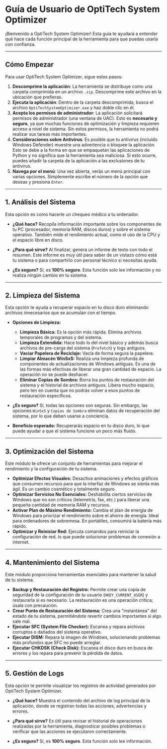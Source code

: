 # Guía de Usuario de OptiTech System Optimizer

¡Bienvenido a OptiTech System Optimizer! Esta guía te ayudará a entender qué hace cada función principal de la herramienta para que puedas usarla con confianza.

---

## Cómo Empezar

Para usar OptiTech System Optimizer, sigue estos pasos:

1.  **Descomprime la aplicación**: La herramienta se distribuye como una carpeta comprimida en un archivo `.zip`. Descomprime este archivo en la ubicación que prefieras.
2.  **Ejecuta la aplicación**: Dentro de la carpeta descomprimida, busca el archivo `OptiTechSystemOptimizer.exe` y haz doble clic en él.
3.  **Acepta los permisos de administrador**: La aplicación solicitará permisos de administrador (una ventana de UAC). Esto es **necesario y seguro**, ya que muchas funciones de optimización y limpieza requieren acceso a nivel de sistema. Sin estos permisos, la herramienta no podrá realizar sus tareas más importantes.
4.  **Consideraciones sobre Antivirus**: Es posible que tu antivirus (incluido Windows Defender) muestre una advertencia o bloquee la aplicación. Esto se debe a la forma en que se empaquetan las aplicaciones de Python y no significa que la herramienta sea maliciosa. Si esto ocurre, puedes añadir la carpeta de la aplicación a las exclusiones de tu antivirus.
5.  **Navega por el menú**: Una vez abierta, verás un menú principal con varias opciones. Simplemente escribe el número de la opción que deseas y presiona `Enter`.

---

## 1. Análisis del Sistema

Esta opción es como hacerle un chequeo médico a tu ordenador.

*   **¿Qué hace?**
    Recopila información importante sobre los componentes de tu PC (procesador, memoria RAM, discos duros) y sobre el sistema operativo. También mide el rendimiento actual, como el uso de la CPU y el espacio libre en disco.

*   **¿Para qué sirve?**
    Al finalizar, genera un informe de texto con todo el resumen. Este informe es muy útil para saber de un vistazo cómo está tu sistema o para compartirlo con personal técnico si necesitas ayuda.

*   **¿Es seguro?**
    Sí, es **100% seguro**. Esta función solo lee información y no realiza ningún cambio en tu sistema.

---

## 2. Limpieza del Sistema

Esta opción te ayuda a recuperar espacio en tu disco duro eliminando archivos innecesarios que se acumulan con el tiempo.

*   **Opciones de Limpieza:**
    *   **Limpieza Básica:** Es la opción más rápida. Elimina archivos temporales de programas y del sistema.
    *   **Limpieza Extendida:** Hace todo lo del nivel básico y además busca archivos de pre-carga del sistema (`Prefetch`) y logs antiguos.
    *   **Vaciar Papelera de Reciclaje:** Vacía de forma segura la papelera.
    *   **Limpiar Almacén WinSxS:** Realiza una limpieza profunda de componentes de actualizaciones de Windows antiguas. Es una de las formas más efectivas de liberar una gran cantidad de espacio. La operación no se puede deshacer.
    *   **Eliminar Copias de Sombra:** Borra los puntos de restauración del sistema y el historial de archivos antiguos. Libera mucho espacio, pero ten en cuenta que no podrás volver a esos puntos de restauración específicos.

*   **¿Es seguro?**
    Sí, todas las opciones son seguras. Sin embargo, las opciones `WinSxS` y `Copias de Sombra` eliminan datos de recuperación del sistema, por lo que deben usarse a conciencia.

*   **Beneficio esperado:**
    Recuperarás espacio en tu disco duro, lo que puede ayudar a que el sistema funcione un poco más fluido.

---

## 3. Optimización del Sistema

Este módulo te ofrece un conjunto de herramientas para mejorar el rendimiento y la configuración de tu sistema.

*   **Optimizar Efectos Visuales:** Desactiva animaciones y efectos gráficos que consumen recursos para que la interfaz de Windows se sienta más ágil. Es un cambio cosmético y totalmente seguro.
*   **Optimizar Servicios No Esenciales:** Deshabilita ciertos servicios de Windows que no son críticos (telemetría, fax, etc.) para liberar una pequeña cantidad de memoria RAM y recursos.
*   **Activar Plan de Máximo Rendimiento:** Cambia el plan de energía de Windows para priorizar el rendimiento sobre el ahorro de energía. Ideal para ordenadores de sobremesa. En portátiles, consumirá la batería más rápido.
*   **Optimizar y Reiniciar Red:** Ejecuta comandos para reiniciar la configuración de red, lo que puede solucionar problemas de conexión a internet.

---

## 4. Mantenimiento del Sistema

Este módulo proporciona herramientas esenciales para mantener la salud de tu sistema.

*   **Backup y Restauración del Registro:** Permite crear una copia de seguridad de la configuración de tu usuario (`HKEY_CURRENT_USER`) y restaurarla si es necesario. La restauración es una operación crítica; úsala con precaución.
*   **Crear Punto de Restauración del Sistema:** Crea una "instantánea" del estado de tu sistema, permitiéndote revertir cambios importantes si algo sale mal.
*   **Ejecutar SFC (System File Checker):** Escanea y repara archivos corruptos o dañados del sistema operativo.
*   **Ejecutar DISM:** Repara la imagen de Windows, solucionando problemas más profundos que SFC no puede arreglar.
*   **Ejecutar CHKDSK (Check Disk):** Escanea el disco duro en busca de errores y los repara para prevenir la pérdida de datos.

---

## 5. Gestión de Logs

Esta opción te permite visualizar los registros de actividad generados por OptiTech System Optimizer.

*   **¿Qué hace?**
    Muestra el contenido del archivo de log principal de la aplicación, donde se registran todas las acciones, advertencias y errores.

*   **¿Para qué sirve?**
    Es útil para revisar el historial de operaciones realizadas por la herramienta, diagnosticar posibles problemas o verificar que las acciones se ejecutaron correctamente.

*   **¿Es seguro?**
    Sí, es **100% seguro**. Esta función solo lee información.